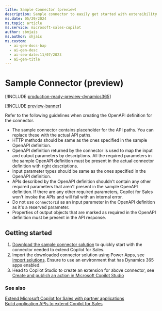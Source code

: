 ```yaml
---
title: Sample Connector (preview)
description: Sample connector to easily get started with extensibility in Copilot for Sales.
ms.date: 05/29/2024
ms.topic: article
ms.service: microsoft-sales-copilot
author: sbmjais
ms.author: shjais
ms.custom:
  - ai-gen-docs-bap
  - ai-gen-desc
  - ai-seo-date:11/07/2023
  - ai-gen-title
---
```


# Sample Connector (preview)

[!INCLUDE [production-ready-preview-dynamics365](~/../shared-content/shared/preview-includes/production-ready-preview-dynamics365.md)]

[!INCLUDE [preview-banner](~/../shared-content/shared/preview-includes/preview-banner.md)]

Refer to the following guidelines when creating the OpenAPI definition for the connector.

- The sample connector contains placeholder for the API paths. You can replace these with the actual API paths.
- HTTP methods should be same as the ones specified in the sample OpenAPI definition.
- OpenAPI definition returned by the connector is used to map the input and output parameters by descriptions. All the required parameters in the sample OpenAPI definition must be present in the actual connector definition with right descriptions.
- Input parameter types should be same as the ones specified in the OpenAPI definition. 
- APIs described by the OpenAPI definition shouldn't contain any other required parameters that aren't present in the sample OpenAPI definition. If there are any other required parameters, Copilot for Sales won't invoke the APIs and will fail with an internal error.
- Do not use `connectorId` as an input parameter in the OpenAPI definition as it's a reserved parameter.
- Properties of output objects that are marked as required in the OpenAPI definition must be present in the API response.

## Getting started

1. [Download the sample connector solution](https://go.microsoft.com/fwlink/p/?linkid=2272334) to quickly start with the connector needed to extend Copilot for Sales.
2. Import the downloaded connector solution using Power Apps, see [Import solutions](/power-apps/maker/data-platform/import-update-export-solutions). Ensure to use an environment that has Dynamics 365 apps enabled.
3. Head to Copilot Studio to create an extension for above connector, see [Create and publish an action in Microsoft Copilot Studio](/microsoft-sales-copilot/custom-connector-action#create-and-publish-an-action-in-microsoft-copilot-studio)

### See also

[Extend Microsoft Copilot for Sales with partner applications](extend-copilot-for-sales.md)<br>
[Build application APIs to extend Copilot for Sales](build-apis.md)
